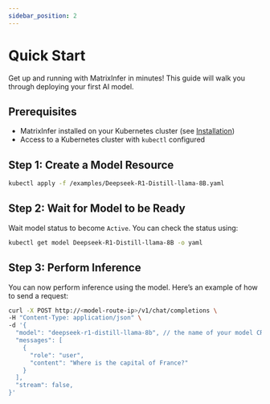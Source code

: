 ```yaml
---
sidebar_position: 2
---
```


# Quick Start

Get up and running with MatrixInfer in minutes! This guide will walk you through deploying your first AI model.

## Prerequisites

- MatrixInfer installed on your Kubernetes cluster (see [Installation](./installation.md))
- Access to a Kubernetes cluster with `kubectl` configured

## Step 1: Create a Model Resource

```bash
kubectl apply -f /examples/Deepseek-R1-Distill-llama-8B.yaml
```

## Step 2: Wait for Model to be Ready

Wait model status to become `Active`. You can check the status using:

```bash
kubectl get model Deepseek-R1-Distill-llama-8B -o yaml
```

## Step 3: Perform Inference

You can now perform inference using the model. Here’s an example of how to send a request:

```bash
curl -X POST http://<model-route-ip>/v1/chat/completions \
-H "Content-Type: application/json" \
-d '{
  "model": "deepseek-r1-distill-llama-8b", // the name of your model CR
  "messages": [
    {
      "role": "user",
      "content": "Where is the capital of France?"
    }
  ],
  "stream": false,
}'
```
